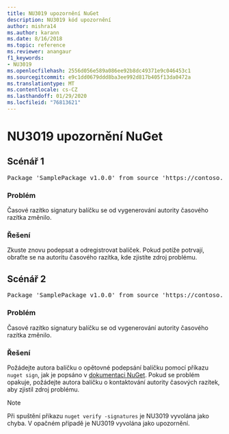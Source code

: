```yaml
---
title: NU3019 upozornění NuGet
description: NU3019 kód upozornění
author: mishra14
ms.author: karann
ms.date: 8/16/2018
ms.topic: reference
ms.reviewer: anangaur
f1_keywords:
- NU3019
ms.openlocfilehash: 2556d056e589a086ee92b8dc49371e9c046453c1
ms.sourcegitcommit: e9c1dd0679ddd8ba3ee992d817b405f13da0472a
ms.translationtype: MT
ms.contentlocale: cs-CZ
ms.lasthandoff: 01/29/2020
ms.locfileid: "76813621"
---
```

# <a name="nuget-warning-nu3019"></a>NU3019 upozornění NuGet

## <a name="scenario-1"></a>Scénář 1

<pre>Package 'SamplePackage v1.0.0' from source 'https://contoso.com/index.json': The timestamp integrity check failed.</pre>

### <a name="issue"></a>Problém

Časové razítko signatury balíčku se od vygenerování autority časového razítka změnilo.


### <a name="solution"></a>Řešení

Zkuste znovu podepsat a odregistrovat balíček. Pokud potíže potrvají, obraťte se na autoritu časového razítka, kde zjistíte zdroj problému.



## <a name="scenario-2"></a>Scénář 2

<pre>Package 'SamplePackage v1.0.0' from source 'https://contoso.com/index.json': The primary signature's timestamp integrity check failed.</pre>

### <a name="issue"></a>Problém

Časové razítko signatury balíčku se od vygenerování autority časového razítka změnilo.


### <a name="solution"></a>Řešení

Požádejte autora balíčku o opětovné podepsání balíčku pomocí příkazu `nuget sign`, jak je popsáno v [dokumentaci NuGet](../../create-packages/sign-a-package.md). Pokud se problém opakuje, požádejte autora balíčku o kontaktování autority časových razítek, aby zjistil zdroj problému.


> [!Note]
> Při spuštění příkazu `nuget verify -signatures` je NU3019 vyvolána jako chyba. V opačném případě je NU3019 vyvolána jako upozornění.
